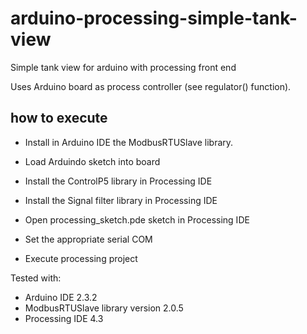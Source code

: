 # arduino-processing-simple-tank-view
Simple tank view for arduino with processing front end

Uses Arduino board as process controller (see regulator() function). 

## how to execute

- Install in Arduino IDE the ModbusRTUSlave library.
- Load Arduindo sketch into board

- Install the ControlP5 library in Processing IDE
- Install the Signal filter library in Processing IDE
- Open processing_sketch.pde sketch in Processing IDE
- Set the appropriate serial COM 
- Execute processing project

Tested with: 
- Arduino IDE 2.3.2
- ModbusRTUSlave library version 2.0.5
- Processing IDE 4.3


